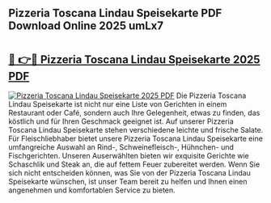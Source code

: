 ## Pizzeria Toscana Lindau Speisekarte PDF Download Online 2025 umLx7

# <h2><a href="http://gc8ewe4.nevu.top/?p=Pizzeria+Toscana+Lindau+Speisekarte">🔗 👉🔴 Pizzeria Toscana Lindau Speisekarte 2025 PDF</a></h2>

[![Pizzeria Toscana Lindau Speisekarte 2025 PDF](https://i.imgur.com/dBaPXMq.png)](http://gc8ewe4.nevu.top/?p=Pizzeria+Toscana+Lindau+Speisekarte)
Die Pizzeria Toscana Lindau Speisekarte ist nicht nur eine Liste von Gerichten in einem Restaurant oder Café, sondern auch Ihre Gelegenheit, etwas zu finden, das köstlich und für Ihren Geschmack geeignet ist. Auf unserer Pizzeria Toscana Lindau Speisekarte stehen verschiedene leichte und frische Salate. Für Fleischliebhaber bietet unsere Pizzeria Toscana Lindau Speisekarte eine umfangreiche Auswahl an Rind-, Schweinefleisch-, Hühnchen- und Fischgerichten. Unseren Auserwählten bieten wir exquisite Gerichte wie Schaschlik und Steak an, die auf fettem Feuer zubereitet werden. Wenn Sie sich nicht entscheiden können, was Sie von der Pizzeria Toscana Lindau Speisekarte wünschen, ist unser Team bereit zu helfen und Ihnen einen angenehmen und komfortablen Service zu bieten.
